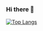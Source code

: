 ### Hi there 👋

[![Top Langs](https://github-readme-stats.vercel.app/api/top-langs/?username=chromabox)](https://github.com/anuraghazra/github-readme-stats)

<!--
**chromabox/chromabox** is a ✨ _special_ ✨ repository because its `README.md` (this file) appears on your GitHub profile.

Here are some ideas to get you started:

- 🔭 I’m currently working on ...
- 🌱 I’m currently learning ...
- 👯 I’m looking to collaborate on ...
- 🤔 I’m looking for help with ...
- 💬 Ask me about ...
- 📫 How to reach me: ...
- 😄 Pronouns: ...
- ⚡ Fun fact: ...
-->
